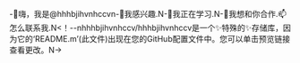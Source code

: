-👋嗨，我是@hhhbjihvnhccvn-👀我感兴趣.N-🌱我正在学习.N-💞️我想和你合作.📫怎么联系我.N<！--nhhhbjihvnhccv/hhhbjihvnhccv是一个✨特殊的✨存储库，因为它的‘README.m’(此文件)出现在您的GitHub配置文件中。您可以单击预览链接查看更改。N->
